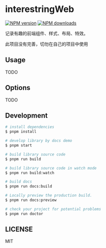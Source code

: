 # interestringWeb

[![NPM version](https://img.shields.io/npm/v/interestringWeb.svg?style=flat)](https://npmjs.org/package/interestringWeb)
[![NPM downloads](http://img.shields.io/npm/dm/interestringWeb.svg?style=flat)](https://npmjs.org/package/interestringWeb)

记录有趣的前端组件、样式、布局、特效。

此项目没有完善，切勿在自己的项目中使用

## Usage

TODO

## Options

TODO

## Development

```bash
# install dependencies
$ pnpm install

# develop library by docs demo
$ pnpm start

# build library source code
$ pnpm run build

# build library source code in watch mode
$ pnpm run build:watch

# build docs
$ pnpm run docs:build

# Locally preview the production build.
$ pnpm run docs:preview

# check your project for potential problems
$ pnpm run doctor
```

## LICENSE

MIT
